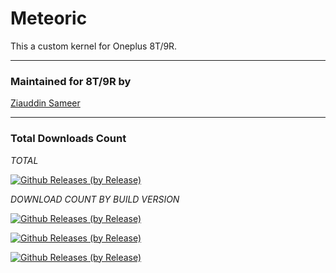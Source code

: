 # Meteoric
This a custom kernel for Oneplus 8T/9R.

---------------------------------------------------------------------------------

### Maintained for 8T/9R by

[Ziauddin Sameer](https://github.com/ziasam)

---------------------------------------------------------------------------------

### Total Downloads Count

*TOTAL*

[![Github Releases (by Release)](https://img.shields.io/github/downloads/ziasam/Meteoric/total.svg)](https://github.com/ziasam/Meteoric/releases)

*DOWNLOAD COUNT BY BUILD VERSION*

[![Github Releases (by Release)](https://img.shields.io/github/downloads/ziasam/Meteoric/METEORIC-V2/total.svg)](https://github.com/ziasam/Meteoric/releases)

[![Github Releases (by Release)](https://img.shields.io/github/downloads/ziasam/Meteoric/METEORIC-V3/total.svg)](https://github.com/ziasam/Meteoric/releases)

[![Github Releases (by Release)](https://img.shields.io/github/downloads/ziasam/Meteoric/METEORIC-V4/total.svg)](https://github.com/ziasam/Meteoric/releases)

